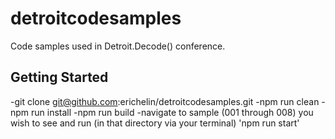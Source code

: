 # detroitcodesamples

Code samples used in Detroit.Decode() conference.

## Getting Started

-git clone git@github.com:erichelin/detroitcodesamples.git
-npm run clean
-npm run install
-npm run build
-navigate to sample (001 through 008) you wish to see and run (in that directory via your terminal) 'npm run start'